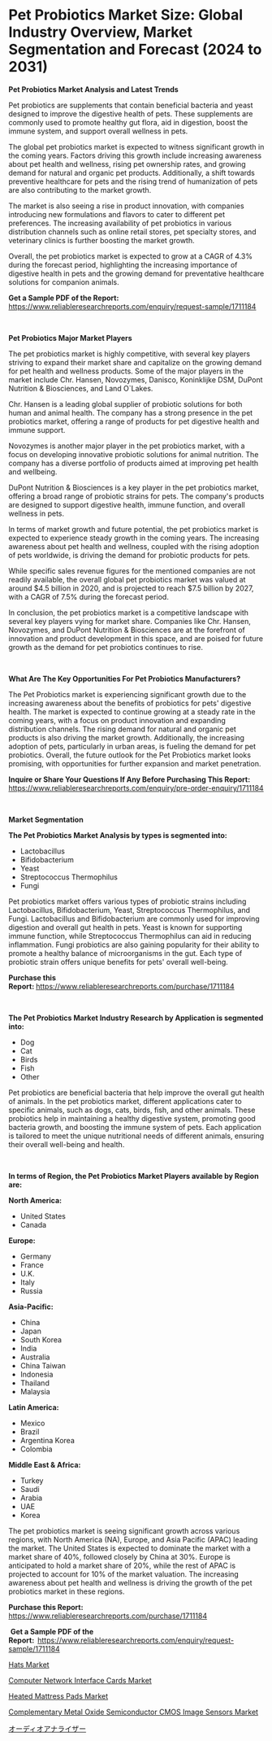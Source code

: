 <p><h1>Pet Probiotics Market Size: Global Industry Overview, Market Segmentation and Forecast (2024 to 2031)</h1></p><p><strong>Pet Probiotics Market Analysis and Latest Trends</strong></p>
<p><p>Pet probiotics are supplements that contain beneficial bacteria and yeast designed to improve the digestive health of pets. These supplements are commonly used to promote healthy gut flora, aid in digestion, boost the immune system, and support overall wellness in pets.</p><p>The global pet probiotics market is expected to witness significant growth in the coming years. Factors driving this growth include increasing awareness about pet health and wellness, rising pet ownership rates, and growing demand for natural and organic pet products. Additionally, a shift towards preventive healthcare for pets and the rising trend of humanization of pets are also contributing to the market growth.</p><p>The market is also seeing a rise in product innovation, with companies introducing new formulations and flavors to cater to different pet preferences. The increasing availability of pet probiotics in various distribution channels such as online retail stores, pet specialty stores, and veterinary clinics is further boosting the market growth.</p><p>Overall, the pet probiotics market is expected to grow at a CAGR of 4.3% during the forecast period, highlighting the increasing importance of digestive health in pets and the growing demand for preventative healthcare solutions for companion animals.</p></p>
<p><strong>Get a Sample PDF of the Report:&nbsp;</strong> <a href="https://www.reliableresearchreports.com/enquiry/request-sample/1711184">https://www.reliableresearchreports.com/enquiry/request-sample/1711184</a></p>
<p>&nbsp;</p>
<p><strong>Pet Probiotics Major Market Players</strong></p>
<p><p>The pet probiotics market is highly competitive, with several key players striving to expand their market share and capitalize on the growing demand for pet health and wellness products. Some of the major players in the market include Chr. Hansen, Novozymes, Danisco, Koninklijke DSM, DuPont Nutrition & Biosciences, and Land O`Lakes.</p><p>Chr. Hansen is a leading global supplier of probiotic solutions for both human and animal health. The company has a strong presence in the pet probiotics market, offering a range of products for pet digestive health and immune support.</p><p>Novozymes is another major player in the pet probiotics market, with a focus on developing innovative probiotic solutions for animal nutrition. The company has a diverse portfolio of products aimed at improving pet health and wellbeing.</p><p>DuPont Nutrition & Biosciences is a key player in the pet probiotics market, offering a broad range of probiotic strains for pets. The company's products are designed to support digestive health, immune function, and overall wellness in pets.</p><p>In terms of market growth and future potential, the pet probiotics market is expected to experience steady growth in the coming years. The increasing awareness about pet health and wellness, coupled with the rising adoption of pets worldwide, is driving the demand for probiotic products for pets.</p><p>While specific sales revenue figures for the mentioned companies are not readily available, the overall global pet probiotics market was valued at around $4.5 billion in 2020, and is projected to reach $7.5 billion by 2027, with a CAGR of 7.5% during the forecast period.</p><p>In conclusion, the pet probiotics market is a competitive landscape with several key players vying for market share. Companies like Chr. Hansen, Novozymes, and DuPont Nutrition & Biosciences are at the forefront of innovation and product development in this space, and are poised for future growth as the demand for pet probiotics continues to rise.</p></p>
<p>&nbsp;</p>
<p><strong>What Are The Key Opportunities For Pet Probiotics Manufacturers?</strong></p>
<p><p>The Pet Probiotics market is experiencing significant growth due to the increasing awareness about the benefits of probiotics for pets' digestive health. The market is expected to continue growing at a steady rate in the coming years, with a focus on product innovation and expanding distribution channels. The rising demand for natural and organic pet products is also driving the market growth. Additionally, the increasing adoption of pets, particularly in urban areas, is fueling the demand for pet probiotics. Overall, the future outlook for the Pet Probiotics market looks promising, with opportunities for further expansion and market penetration.</p></p>
<p><strong>Inquire or Share Your Questions If Any Before Purchasing This Report:</strong> <a href="https://www.reliableresearchreports.com/enquiry/pre-order-enquiry/1711184">https://www.reliableresearchreports.com/enquiry/pre-order-enquiry/1711184</a></p>
<p>&nbsp;</p>
<p><strong>Market Segmentation</strong></p>
<p><strong>The Pet Probiotics Market Analysis by types is segmented into:</strong></p>
<p><ul><li>Lactobacillus</li><li>Bifidobacterium</li><li>Yeast</li><li>Streptococcus Thermophilus</li><li>Fungi</li></ul></p>
<p><p>Pet probiotics market offers various types of probiotic strains including Lactobacillus, Bifidobacterium, Yeast, Streptococcus Thermophilus, and Fungi. Lactobacillus and Bifidobacterium are commonly used for improving digestion and overall gut health in pets. Yeast is known for supporting immune function, while Streptococcus Thermophilus can aid in reducing inflammation. Fungi probiotics are also gaining popularity for their ability to promote a healthy balance of microorganisms in the gut. Each type of probiotic strain offers unique benefits for pets' overall well-being.</p></p>
<p><strong>Purchase this Report:&nbsp;</strong><a href="https://www.reliableresearchreports.com/purchase/1711184">https://www.reliableresearchreports.com/purchase/1711184</a></p>
<p>&nbsp;</p>
<p><strong>The Pet Probiotics Market Industry Research by Application is segmented into:</strong></p>
<p><ul><li>Dog</li><li>Cat</li><li>Birds</li><li>Fish</li><li>Other</li></ul></p>
<p><p>Pet probiotics are beneficial bacteria that help improve the overall gut health of animals. In the pet probiotics market, different applications cater to specific animals, such as dogs, cats, birds, fish, and other animals. These probiotics help in maintaining a healthy digestive system, promoting good bacteria growth, and boosting the immune system of pets. Each application is tailored to meet the unique nutritional needs of different animals, ensuring their overall well-being and health.</p></p>
<p>&nbsp;</p>
<p><strong>In terms of Region, the Pet Probiotics Market Players available by Region are:</strong></p>
<p>
    <p> <strong> North America: </strong>
        <ul>
            <li>United States</li>
            <li>Canada</li>
        </ul>
        </p> 
    <p> <strong> Europe: </strong>
        <ul>
            <li>Germany</li>
            <li>France</li>
            <li>U.K.</li>
            <li>Italy</li>
            <li>Russia</li>
        </ul>
        </p> 
    <p> <strong> Asia-Pacific: </strong>
        <ul>
            <li>China</li>
            <li>Japan</li>
            <li>South Korea</li>
            <li>India</li>
            <li>Australia</li>
            <li>China Taiwan</li>
            <li>Indonesia</li>
            <li>Thailand</li>
            <li>Malaysia</li>
        </ul>
        </p> 
    <p> <strong> Latin America: </strong>
        <ul>
            <li>Mexico</li>
            <li>Brazil</li>
            <li>Argentina Korea</li>
            <li>Colombia</li>
        </ul>
        </p> 
    <p> <strong> Middle East & Africa: </strong>
        <ul>
            <li>Turkey</li>
            <li>Saudi</li>
            <li>Arabia</li>
            <li>UAE</li>
            <li>Korea</li>
        </ul>
    </p>
    </p>
<p><p>The pet probiotics market is seeing significant growth across various regions, with North America (NA), Europe, and Asia Pacific (APAC) leading the market. The United States is expected to dominate the market with a market share of 40%, followed closely by China at 30%. Europe is anticipated to hold a market share of 20%, while the rest of APAC is projected to account for 10% of the market valuation. The increasing awareness about pet health and wellness is driving the growth of the pet probiotics market in these regions.</p></p>
<p><strong>Purchase this Report: </strong><a href="https://www.reliableresearchreports.com/purchase/1711184">https://www.reliableresearchreports.com/purchase/1711184</a></p>
<p>&nbsp;<strong>Get a Sample PDF of the Report:&nbsp;&nbsp;</strong><a href="https://www.reliableresearchreports.com/enquiry/request-sample/1711184">https://www.reliableresearchreports.com/enquiry/request-sample/1711184</a></p>
<p><strong></strong></p>
<p><p><a href="https://github.com/guneycigdem35/Market-Research-Report-List-2/blob/main/hats-market.md">Hats Market</a></p><p><a href="https://issuu.com/reportprime-2/docs/computer-network-interface-cards-market-size-2030.">Computer Network Interface Cards Market</a></p><p><a href="https://github.com/biheemgalvinlouises6hokrh3h/Market-Research-Report-List-1/blob/main/heated-mattress-pads-market.md">Heated Mattress Pads Market</a></p><p><a href="https://issuu.com/reportprime-2/docs/complementary-metal-oxide-semiconductor-cmos-image">Complementary Metal Oxide Semiconductor CMOS Image Sensors Market</a></p><p><a href="https://github.com/ihabdkwlxs948/Market-Research-Report-List-1/blob/main/75293794712.md">オーディオアナライザー</a></p></p>